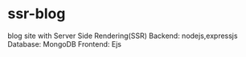 # ssr-blog
blog site with Server Side Rendering(SSR)
Backend: nodejs,expressjs 
Database: MongoDB
Frontend: Ejs
